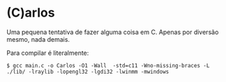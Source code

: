 # (C)arlos

Uma pequena tentativa de fazer alguma coisa em C. 
Apenas por diversão mesmo, nada demais. 

Para compilar é literalmente:



```
$ gcc main.c -o Carlos -O1 -Wall  -std=c11 -Wno-missing-braces -L ./lib/ -lraylib -lopengl32 -lgdi32 -lwinmm -mwindows
```
